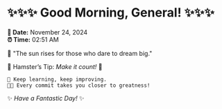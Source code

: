 # ✨✨✨ Good Morning, General! ✨✨✨

**📅 Date:** November 24, 2024  
**⏰ Time:** 02:51 AM  

🌅 "The sun rises for those who dare to dream big."  

🐹 Hamster’s Tip: _Make it count!_ 💪  

```
🚀 Keep learning, keep improving.  
🧑‍💻 Every commit takes you closer to greatness!  
```

✨ *Have a Fantastic Day!* ✨  
